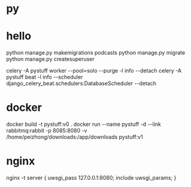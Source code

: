 # py

# hello
python manage.py makemigrations podcasts
python manage.py migrate
python manage.py createsuperuser

celery -A pystuff worker --pool=solo --purge -l info --detach
celery -A pystuff beat -l info --scheduler django_celery_beat.schedulers:DatabaseScheduler --detach

# docker
docker build -t pystuff:v0 .
docker run --name pystuff -d --link rabbitmq:rabbit -p 8085:8080 -v /home/peizhong/downloads:/app/downloads pystuff:v1

# nginx 
nginx -t
server {
    uwsgi_pass 127.0.0.1:8080;
    include uwsgi_params;
}